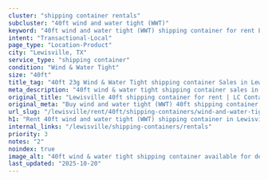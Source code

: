 ```yaml
---
cluster: "shipping container rentals"
subcluster: "40ft wind and water tight (WWT)"
keyword: "40ft wind and water tight (WWT) shipping container for rent Lewisville, TX"
intent: "Transactional-Local"
page_type: "Location-Product"
city: "Lewisville, TX"
service_type: "shipping container"
condition: "Wind & Water Tight"
size: "40ft"
title_tag: "40ft 23g Wind & Water Tight shipping container Sales in Lewisville | LC Container"
meta_description: "40ft wind & water tight shipping container sales in Lewisville. Fast delivery, competitive pricing. Serving shipping containers area. Quote ID: G2D. Call (214) 524-4168 for your free quote today."
original_title: "Lewisville 40ft shipping container for rent | LC Container"
original_meta: "Buy wind and water tight (WWT) 40ft shipping container rent with local delivery in Lewisville, TX. LC Container — local Since 2003. Request a fast quote today."
url_slug: "/lewisville/rent/40ft/shipping-containers/wind-and-water-tight-wwt"
h1: "Rent 40ft wind and water tight (WWT) shipping container in Lewisville"
internal_links: "/lewisville/shipping-containers/rentals"
priority: 3
notes: "2"
noindex: true
image_alt: "40ft wind & water tight shipping container available for delivery in Lewisville"
last_updated: "2025-10-20"
---
```


<!-- TODO: Add unique city/inventory copy, images, and internal links here. -->
